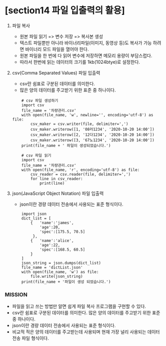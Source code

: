 # [section14 파일 입출력의 활용] 

01. 파일 복사
    - 원본 파일 읽기 => 변수 저장 => 복사본 생성
    - 텍스트 파일뿐만 아니라 바이너리파일(이미지, 동영상 등)도 복사가 가능 하려면 바이너리 모드 파일을 열어야 한다.
    - 원본 파일을 한 번에 다 읽어 변수에 저장하면 메모리 용량이 부담스럽다. 
    - 따라서 한번에 읽는 데이터의 크기를 1kb(1024btye)로 설정한다.

02. csv(Comma Separated Values) 파일 입출력
    - csv란 쉼표로 구분된 데이터를 의미한다. 
    - 많은 양의 데이터를 주고받기 위한 표준 중 하나이다.
    ```
        # csv 파일 생성하기
        import csv
        file_name = '차량관리.csv'
        with open(file_name, 'w', newline='', encoding='utf-8') as file:
            csv_maker = csv.writer(file, delimiter=',')
            csv_maker.writerow([1, '08러1234', '2020-10-20 14:00'])
            csv_maker.writerow([2, '12다1234', '2020-10-20 14:00'])
            csv_maker.writerow([3, '67노1234', '2020-10-20 14:00'])
        print(file_name + ' 파일이 생성되었습니다.')

        # csv 파일 읽기
        import csv
        file_name = '차량관리.csv'
        with open(file_name, 'r', encoding='utf-8') as file:
            csv_reader = csv.reader(file, delimiter=',')
            for line in csv_reader:
                print(line)
    ```

03. json(JavaScript Object Notation) 파일 입출력
    - json이란 경량 데이터 전송에서 사용되는 표준 형식이다. 
    
    ```
        import json
        dict_list = [
            {   'name':'james',
                'age':20,
                'spec':[175.5, 70.5]
             }, 
            {   'name':'alice',
                'age':22,
                'spec':[168.5, 60.5]
            }
        ]
        json_string = json.dumps(dict_list)
        file_name = 'dictList.json'
        with open(file_name, 'w') as file:
            file.write(json_string)
        print(file_name + '파일이 생성 되었습니다.')
    ```

### MISSION ###
- 파일을 읽고 쓰는 방법만 알면 쉽게 파일 복사 프로그램을 구현할 수 있다.
- csv란 쉼표로 구분된 데이터를 의미한다. 많은 양의 데이터를 주고받기 위한 표준 중 하나이다.
- json이란 경량 데이터 전송에서 사용되는 표준 형식이다. 
- 비교적 적은 양의 데이터를 주고받는데 사용되며 현재 가장 널리 사용되는 데이터 전송 파일 형식이다.

